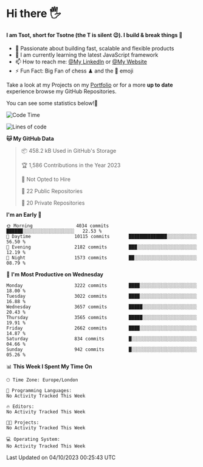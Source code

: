 # Hi there :raised_hand_with_fingers_splayed:
#### I am Tsot, short for Tsotne (the T is silent :wink:). I build & break things :space_invader:
- :telescope: Passionate about building fast, scalable and flexible products
- :seedling: I am currently learning the latest JavaScript framework 
- :mailbox: How to reach me: [@My LinkedIn](https://www.linkedin.com/in/tsotne-gvadzabia/) or [@My Website](https://tsotne.co.uk/contact)
- :zap: Fun Fact: Big Fan of chess ♟ and the 👾 emoji

Take a look at my Projects on my [Portfolio](https://tsotne.co.uk/) or for a more **up to date** experience browse my GitHub Repositories.

You can see some statistics below!:space_invader:
<!--START_SECTION:waka-->
![Code Time](http://img.shields.io/badge/Code%20Time-761%20hrs%202%20mins-blue)

![Lines of code](https://img.shields.io/badge/From%20Hello%20World%20I%27ve%20Written-7.6%20million%20lines%20of%20code-blue)

**🐱 My GitHub Data** 

> 📦 458.2 kB Used in GitHub's Storage 
 > 
> 🏆 1,586 Contributions in the Year 2023
 > 
> 🚫 Not Opted to Hire
 > 
> 📜 22 Public Repositories 
 > 
> 🔑 20 Private Repositories 
 > 
**I'm an Early 🐤** 

```text
🌞 Morning                4034 commits        ██████░░░░░░░░░░░░░░░░░░░   22.53 % 
🌆 Daytime                10115 commits       ██████████████░░░░░░░░░░░   56.50 % 
🌃 Evening                2182 commits        ███░░░░░░░░░░░░░░░░░░░░░░   12.19 % 
🌙 Night                  1573 commits        ██░░░░░░░░░░░░░░░░░░░░░░░   08.79 % 
```
📅 **I'm Most Productive on Wednesday** 

```text
Monday                   3222 commits        ████░░░░░░░░░░░░░░░░░░░░░   18.00 % 
Tuesday                  3022 commits        ████░░░░░░░░░░░░░░░░░░░░░   16.88 % 
Wednesday                3657 commits        █████░░░░░░░░░░░░░░░░░░░░   20.43 % 
Thursday                 3565 commits        █████░░░░░░░░░░░░░░░░░░░░   19.91 % 
Friday                   2662 commits        ████░░░░░░░░░░░░░░░░░░░░░   14.87 % 
Saturday                 834 commits         █░░░░░░░░░░░░░░░░░░░░░░░░   04.66 % 
Sunday                   942 commits         █░░░░░░░░░░░░░░░░░░░░░░░░   05.26 % 
```


📊 **This Week I Spent My Time On** 

```text
🕑︎ Time Zone: Europe/London

💬 Programming Languages: 
No Activity Tracked This Week

🔥 Editors: 
No Activity Tracked This Week

🐱‍💻 Projects: 
No Activity Tracked This Week

💻 Operating System: 
No Activity Tracked This Week
```


 Last Updated on 04/10/2023 00:25:43 UTC
<!--END_SECTION:waka-->
